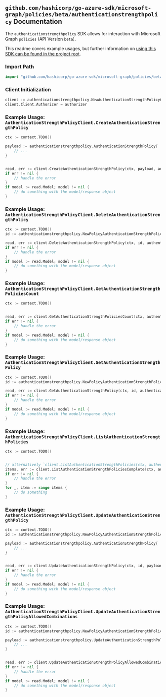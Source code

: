 
## `github.com/hashicorp/go-azure-sdk/microsoft-graph/policies/beta/authenticationstrengthpolicy` Documentation

The `authenticationstrengthpolicy` SDK allows for interaction with Microsoft Graph `policies` (API Version `beta`).

This readme covers example usages, but further information on [using this SDK can be found in the project root](https://github.com/hashicorp/go-azure-sdk/tree/main/docs).

### Import Path

```go
import "github.com/hashicorp/go-azure-sdk/microsoft-graph/policies/beta/authenticationstrengthpolicy"
```


### Client Initialization

```go
client := authenticationstrengthpolicy.NewAuthenticationStrengthPolicyClientWithBaseURI("https://graph.microsoft.com")
client.Client.Authorizer = authorizer
```


### Example Usage: `AuthenticationStrengthPolicyClient.CreateAuthenticationStrengthPolicy`

```go
ctx := context.TODO()

payload := authenticationstrengthpolicy.AuthenticationStrengthPolicy{
	// ...
}


read, err := client.CreateAuthenticationStrengthPolicy(ctx, payload, authenticationstrengthpolicy.DefaultCreateAuthenticationStrengthPolicyOperationOptions())
if err != nil {
	// handle the error
}
if model := read.Model; model != nil {
	// do something with the model/response object
}
```


### Example Usage: `AuthenticationStrengthPolicyClient.DeleteAuthenticationStrengthPolicy`

```go
ctx := context.TODO()
id := authenticationstrengthpolicy.NewPolicyAuthenticationStrengthPolicyID("authenticationStrengthPolicyId")

read, err := client.DeleteAuthenticationStrengthPolicy(ctx, id, authenticationstrengthpolicy.DefaultDeleteAuthenticationStrengthPolicyOperationOptions())
if err != nil {
	// handle the error
}
if model := read.Model; model != nil {
	// do something with the model/response object
}
```


### Example Usage: `AuthenticationStrengthPolicyClient.GetAuthenticationStrengthPoliciesCount`

```go
ctx := context.TODO()


read, err := client.GetAuthenticationStrengthPoliciesCount(ctx, authenticationstrengthpolicy.DefaultGetAuthenticationStrengthPoliciesCountOperationOptions())
if err != nil {
	// handle the error
}
if model := read.Model; model != nil {
	// do something with the model/response object
}
```


### Example Usage: `AuthenticationStrengthPolicyClient.GetAuthenticationStrengthPolicy`

```go
ctx := context.TODO()
id := authenticationstrengthpolicy.NewPolicyAuthenticationStrengthPolicyID("authenticationStrengthPolicyId")

read, err := client.GetAuthenticationStrengthPolicy(ctx, id, authenticationstrengthpolicy.DefaultGetAuthenticationStrengthPolicyOperationOptions())
if err != nil {
	// handle the error
}
if model := read.Model; model != nil {
	// do something with the model/response object
}
```


### Example Usage: `AuthenticationStrengthPolicyClient.ListAuthenticationStrengthPolicies`

```go
ctx := context.TODO()


// alternatively `client.ListAuthenticationStrengthPolicies(ctx, authenticationstrengthpolicy.DefaultListAuthenticationStrengthPoliciesOperationOptions())` can be used to do batched pagination
items, err := client.ListAuthenticationStrengthPoliciesComplete(ctx, authenticationstrengthpolicy.DefaultListAuthenticationStrengthPoliciesOperationOptions())
if err != nil {
	// handle the error
}
for _, item := range items {
	// do something
}
```


### Example Usage: `AuthenticationStrengthPolicyClient.UpdateAuthenticationStrengthPolicy`

```go
ctx := context.TODO()
id := authenticationstrengthpolicy.NewPolicyAuthenticationStrengthPolicyID("authenticationStrengthPolicyId")

payload := authenticationstrengthpolicy.AuthenticationStrengthPolicy{
	// ...
}


read, err := client.UpdateAuthenticationStrengthPolicy(ctx, id, payload, authenticationstrengthpolicy.DefaultUpdateAuthenticationStrengthPolicyOperationOptions())
if err != nil {
	// handle the error
}
if model := read.Model; model != nil {
	// do something with the model/response object
}
```


### Example Usage: `AuthenticationStrengthPolicyClient.UpdateAuthenticationStrengthPolicyAllowedCombinations`

```go
ctx := context.TODO()
id := authenticationstrengthpolicy.NewPolicyAuthenticationStrengthPolicyID("authenticationStrengthPolicyId")

payload := authenticationstrengthpolicy.UpdateAuthenticationStrengthPolicyAllowedCombinationsRequest{
	// ...
}


read, err := client.UpdateAuthenticationStrengthPolicyAllowedCombinations(ctx, id, payload, authenticationstrengthpolicy.DefaultUpdateAuthenticationStrengthPolicyAllowedCombinationsOperationOptions())
if err != nil {
	// handle the error
}
if model := read.Model; model != nil {
	// do something with the model/response object
}
```
